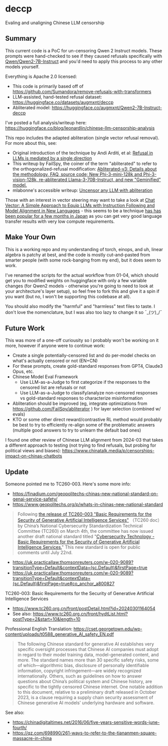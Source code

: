 # deccp
Evaling and unaligning Chinese LLM censorship

## Summary
This current code is a PoC for un-censoring Qwen 2 Instruct models.
These prompts were hand-checked to see if they caused refusals specifically with [Qwen/Qwen2-7B-Instruct](https://huggingface.co/Qwen/Qwen2-7B-Instruct) and you'd need to apply this process to any other models yourself.

Everything is Apache 2.0 licensed:
* This code is primarily based off of https://github.com/Sumandora/remove-refusals-with-transformers
* LLM-assisted, hand-tested refusal dataset: https://huggingface.co/datasets/augmxnt/deccp
* Abliterated model: https://huggingface.co/augmxnt/Qwen2-7B-Instruct-deccp

I've posted a full analysis/writeup here: https://huggingface.co/blog/leonardlin/chinese-llm-censorship-analysis

This repo includes the adapted abliteration (single vector refusal removal). For more about this, see:

* Original introduction of the technique by Andi Arditi, et al: [Refusal in LLMs is mediated by a single direction](https://www.alignmentforum.org/posts/jGuXSZgv6qfdhMCuJ/refusal-in-llms-is-mediated-by-a-single-direction)
* This writeup by FailSpy, the coiner of the term "abliterated" to refer to the orthogonalized-refusal modification: [Abliterated-v3: Details about the methodology, FAQ, source code; New Phi-3-mini-128k and Phi-3-vision-128k, re-abliterated Llama-3-70B-Instruct, and new "Geminified" model.](https://www.reddit.com/r/LocalLLaMA/comments/1d2vdnf/abliteratedv3_details_about_the_methodology_faq/)
* mlabonne's accessible writeup: [Uncensor any LLM with abliteration](https://mlabonne.github.io/blog/posts/2024-06-04_Uncensor_any_LLM_with_abliteration.html)

Those with an interest in vector steering may want to take a look at [Chat Vector: A Simple Approach to Equip LLMs with Instruction Following and Model Alignment in New Languages](https://arxiv.org/abs/2310.04799) - this seems to be a technique [has has been popular for a few months in Japan](https://note.com/hatti8/n/n7262c9576e3f) as you can get very good language transfer results with very low compute requirements.

## Make Your Own
This is a working repo and my understanding of torch, einops, and uh, linear algebra is patchy at best, and the code is mostly cut-and-pasted from smarter people (with some rock-banging from my end), but it does seem to work.

I've renamed the scripts for the actual workflow from 01-04, which should get you to modified weights on huggingface with only a few variable changes (for Qwen2 models - otherwise you're going to need to look at your architecture's layer setup), so feel free to fork this and give it a spin if you want (but no, I won't be supporting this codebase at all).

You should also modify the "harmful" and "harmless" text files to taste. I don't love the nomenclature, but I was also too lazy to change it so ¯\_(ツ)_/¯


## Future Work

This was more of a one-off curiousity so I probably won't be working on it more, however if anyone were to continue work:

* Create a single potentially-censored list and do per-model checks on what's actually censored or not (EN+CN)
* For these prompts, create gold-standard responses from GPT4, Claude3 Opus, etc.
* Chinese Model Eval Framework
  * Use LLM-as-a-Judge to first categorize if the responses to the censored list are refusals or not
  * Use LLM-as-a-Judge to classify/analyze non-censored responses vs gold-standard responses to characterize misinformation
* Abliteration should be improved (eg, integrate optimizations from https://github.com/FailSpy/abliterator ) for layer selection (combined w/ evals)
* KTO or some other direct reward/contrastive RL method would probably be best to try to efficiently re-align some of the problematic answers (multiple good answers to try to unlearn the default bad ones)

I found one other review of Chinese LLM alignment from 2024-03 that takes a different approach to testing (not trying to find refusals, but probing for political views and biases): https://www.chinatalk.media/p/censorships-impact-on-chinas-chatbots

## Update
Someone pointed me to TC260-003. Here's some more info:
- https://finadium.com/geopolitechs-chinas-new-national-standard-on-genai-service-safety/
- https://www.geopolitechs.org/p/whats-in-chinas-new-national-standard

> Following [the release of TC260-003 "Basic Requirements for the Security of Generative Artificial Intelligence Services"](https://www.geopolitechs.org/p/china-further-clarifies-security) （TC260 doc）by China’s National Cybersecurity Standardization Technical Committee (TC260) on March 4th, the committee has now issued another draft national standard titled "[Cybersecurity Technology - Basic Requirements for the Security of Generative Artificial Intelligence Services.](https://www.tc260.org.cn/front/bzzqyjDetail.html?id=20240523143149&norm_id=20240430101922&recode_id=55010)" This new standard is open for public comments until July 22nd.

- https://uk.practicallaw.thomsonreuters.com/w-020-9089?transitionType=Default&contextData=(sc.Default)&firstPage=true
- https://uk.practicallaw.thomsonreuters.com/w-020-9089?transitionType=Default&contextData=(sc.Default)&firstPage=true#co_anchor_a800827

TC260-003: Basic Requirements for the Security of Generative Artificial Intelligence Services
- https://www.tc260.org.cn/front/postDetail.html?id=20240301164054
- See also: https://www.tc260.org.cn/front/hydtList.html?postType=2&start=10&length=10

Professional English Translation: https://cset.georgetown.edu/wp-content/uploads/t0588_generative_AI_safety_EN.pdf

> The following Chinese standard for generative AI establishes very specific oversight processes that Chinese AI companies must adopt in regard to their model training data, model-generated content, and more. The standard names more than 30 specific safety risks, some of which—algorithmic bias, disclosure of personally identifiable information, copyright infringement—are widely recognized internationally. Others, such as guidelines on how to answer questions about China’s political system and Chinese history, are specific to the tightly censored Chinese internet. One notable addition to this document, relative to a preliminary draft released in October 2023, is a clause requiring a supply chain security assessment of Chinese generative AI models’ underlying hardware and software.

See also:
- https://chinadigitaltimes.net/2016/06/five-years-sensitive-words-june-fourth/
- https://qz.com/698990/261-ways-to-refer-to-the-tiananmen-square-massacre-in-china
